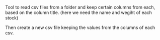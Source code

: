 Tool to read csv files from a folder and keep certain columns from each,
based on the column title. (here we need the name and wegiht of each stock)

Then create a new csv file keeping the values from the columns of each csv.